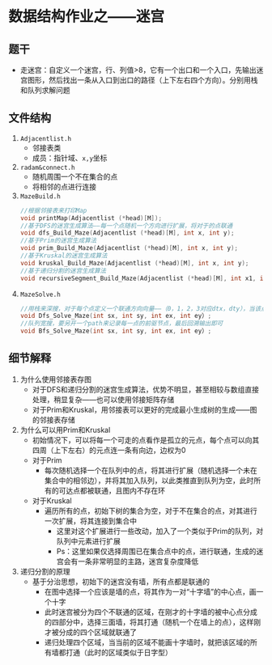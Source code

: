 # 数据结构作业之——迷宫
## 题干
* 走迷宫：自定义一个迷宫，行、列值>8，它有一个出口和一个入口，先输出迷宫图形，然后找出一条从入口到出口的路径（上下左右四个方向）。分别用栈和队列求解问题
## 文件结构
1.  `Adjacentlist.h`
    * 邻接表类
    * 成员：指针域、`x,y`坐标
2.  `radam&connect.h`
    * 随机周围一个不在集合的点
    * 将相邻的点进行连接
3. `MazeBuild.h`
    ```cpp
    //根据邻接表来打印Map
    void printMap(Adjacentlist (*head)[M]);
    //基于DFS的迷宫生成算法——每一个点随机一个方向进行扩展，将对于的点联通
    void dfs_Build_Maze(Adjacentlist (*head)[M], int x, int y);
    //基于Prim的迷宫生成算法
    void prim_Build_Maze(Adjacentlist (*head)[M], int x, int y);
    //基于Kruskal的迷宫生成算法
    void kruskal_Build_Maze(Adjacentlist (*head)[M], int x, int y);
    //基于递归分割的迷宫生成算法
    void recursiveSegment_Build_Maze(Adjacentlist (*head)[M], int x1, int y1, int x2, int y2);
    ```
4. `MazeSolve.h`
    ```cpp
    //用栈来深搜，对于每个点定义一个联通方向向量——（0，1，2，3对应dtx，dty），当该点不能被拓展时证明该路径为死路，依次出栈，最后的栈内元素就是路径
    void Dfs_Solve_Maze(int sx, int sy, int ex, int ey）;
    //队列宽搜，要另开一个path来记录每一点的前驱节点，最后回溯输出即可
    void Bfs_Solve_Maze(int sx, int sy, int ex, int ey）;
    ```
## 细节解释
1. 为什么使用邻接表存图
    * 对于DFS和递归分割的迷宫生成算法，优势不明显，甚至相较与数组直接处理，稍显复杂——也可以使用邻接矩阵存储
    * 对于Prim和Kruskal，用邻接表可以更好的完成最小生成树的生成——图的邻接表存储
2. 为什么可以用Prim和Kruskal
    * 初始情况下，可以将每一个可走的点看作是孤立的元点，每个点可以向其四周（上下左右）的元点连一条有向边，边权为0
    * 对于Prim
        * 每次随机选择一个在队列中的点，将其进行扩展（随机选择一个未在集合中的相邻边），并将其加入队列，以此类推直到队列为空，此时所有的可达点都被联通，且图内不存在环
    * 对于Kruskal
        * 遍历所有的点，初始下树的集合为空，对于不在集合的点，对其进行一次扩展，将其连接到集合中
            * 这里对这个扩展进行一些改动，加入了一个类似于Prim的队列，对队列中元素进行扩展
            * Ps：这里如果仅选择周围已在集合点中的点，进行联通，生成的迷宫会有一条非常明显的主路，迷宫复杂度降低
3. 递归分割的原理
    * 基于分治思想，初始下的迷宫没有墙，所有点都是联通的
        * 在图中选择一个应该是墙的点，将其作为一对“十字墙”的中心点，画一个十字
        * 此时迷宫被分为四个不联通的区域，在刚才的十字墙的被中心点分成的四部分中，选择三面墙，将其打通（随机一个在墙上的点），这样刚才被分成的四个区域就联通了
        * 递归处理四个区域，当当前的区域不能画十字墙时，就把该区域的所有墙都打通（此时的区域类似于日字型）

